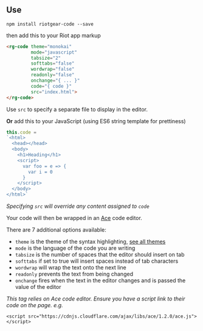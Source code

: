 ## Use

```
npm install riotgear-code --save
```

then add this to your Riot app markup

```html
<rg-code theme="monokai"
         mode="javascript"
         tabsize="2"
         softtabs="false"
         wordwrap="false"
         readonly="false"
         onchange="{ ... }"
         code="{ code }"
         src="index.html">
</rg-code>
```

Use `src` to specify a separate file to display in the editor.

**Or** add this to your JavaScript (using ES6 string template for prettiness)

```javascript
this.code =
`<html>
  <head></head>
  <body>
    <h1>Heading</h1>
    <script>
      var foo = e => {
        var i = 0
      }
    </script>
  </body>
</html>`
```

*Specifying `src` will override any content assigned to `code`*

Your code will then be wrapped in an [Ace](http://ace.c9.io/) code editor.

There are 7 additional options available:

- `theme` is the theme of the syntax highlighting, [see all themes](https://github.com/ajaxorg/ace/tree/master/lib/ace/theme)
- `mode` is the language of the code you are writing
- `tabsize` is the number of spaces that the editor should insert on tab
- `softtabs` if set to true will insert spaces instead of tab characters
- `wordwrap` will wrap the text onto the next line
- `readonly` prevents the text from being changed
- `onchange` fires when the text in the editor changes and is passed the value of the editor

*This tag relies on Ace code editor. Ensure you have a script link to their code on the page. e.g.*

`<script src="https://cdnjs.cloudflare.com/ajax/libs/ace/1.2.0/ace.js"></script>`
